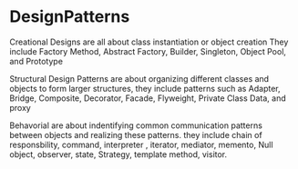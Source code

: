 # DesignPatterns

Creational Designs are all about class instantiation or object creation
They include Factory Method, Abstract Factory, Builder, Singleton, Object Pool, and Prototype

Structural Design Patterns are about organizing different classes and objects to form larger structures,
they include patterns such as Adapter, Bridge, Composite, Decorator, Facade, Flyweight, Private Class Data, and proxy

Behavorial are about indentifying common communication patterns between objects and realizing these patterns.
they include chain of responsbility, command, interpreter , iterator, mediator, memento, Null object, observer, state, Strategy,
template method, visitor.
